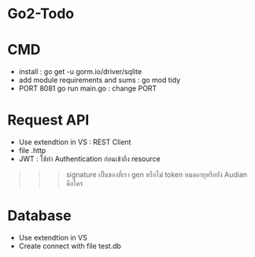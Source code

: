 # Go2-Todo

# CMD
- install : go get -u gorm.io/driver/sqlite
- add module requirements and sums : go mod tidy
- PORT 8081 go run main.go : change PORT


# Request API
- Use extendtion in VS : REST Client
- file .http
- JWT : ใช้ทำ Authentication ก่อนเข้าถึง resource
>>> signature เป็นของที่เรา gen หรือไม่
>>> token หมดอายุหรือยัง
>>> Audian คือใคร

# Database
- Use extendtion in VS
- Create connect with file test.db
